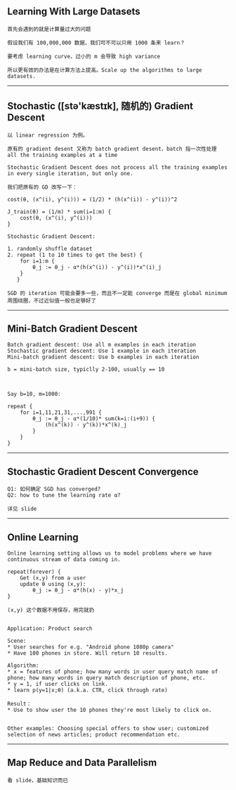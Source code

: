 ## Learning With Large Datasets

	首先会遇到的就是计算量过大的问题
	
	假设我们有 100,000,000 数据，我们可不可以只用 1000 条来 learn？
	
	要考虑 learning curve，过小的 m 会导致 high variance
	
	所以更有效的办法是在计算方法上提高。Scale up the algorithms to large datasets.
	
-----

## Stochastic ([stə'kæstɪk], 随机的) Gradient Descent
	
	以 linear regression 为例。
	
	原有的 gradient desent 又称为 batch gradient desent，batch 指一次性处理 all the training examples at a time
	
	Stochastic Gradient Descent does not process all the training examples in every single iteration, but only one.
	
	我们把原有的 GD 改写一下：
	
	cost(θ, (x^(i), y^(i))) = (1/2) * (h(x^(i)) - y^(i))^2
	
	J_train(θ) = (1/m) * sum(i=1:m) {
		cost(θ, (x^(i), y^(i)))
	}
	
	Stochastic Gradient Descent:
	
	1. randomly shuffle dataset
	2. repeat (1 to 10 times to get the best) {
		for i=1:m {
			θ_j := θ_j - α*(h(x^(i)) - y^(i))*x^(i)_j
		}
	   }
	
	SGD 的 iteration 可能会要多一些，而且不一定能 converge 而是在 global minimum 周围绕圈，不过近似值一般也足够好了
	
-----

## Mini-Batch Gradient Descent
	
	Batch gradient descent: Use all m examples in each iteration 
	Stochastic gradient descent: Use 1 example in each iteration 
	Mini-batch gradient descent: Use b examples in each iteration 
	
	b = mini-batch size, typiclly 2-100, usually == 10
	
	
	
	Say b=10, m=1000:
	
	repeat {
		for i=1,11,21,31,...,991 {
			θ_j := θ_j - α*(1/10)* sum(k=i:(i+9)) {
				(h(x^(k)) - y^(k))*x^(k)_j
			}
		}
	}
	
-----

## Stochastic Gradient Descent Convergence

	Q1: 如何确定 SGD has converged?
	Q2: how to tune the learning rate α?
	
	详见 slide
	
-----

## Online Learning

	Online learning setting allows us to model problems where we have continuous stream of data coming in.
	
	repeat(forever) {
		Get (x,y) from a user
		update θ using (x,y):
			θ_j := θ_j - α*(h(x) - y)*x_j
	}
	
	(x,y) 这个数据不用保存，用完就扔
	
	
	Application: Product search
	
	Scene:
	* User searches for e.g. "Android phone 1080p camera"
	* Have 100 phones in store. Will return 10 results. 
	
	Algorithm:
	* x = features of phone; how many words in user query match name of phone; how many words in query match description of phone, etc. 
	* y = 1, if user clicks on link.
	* learn p(y=1|x;θ) (a.k.a. CTR, click through rate)	
		
	Result：	
	* Use to show user the 10 phones they're most likely to click on. 
		
		
	Other examples: Choosing special offers to show user; customized selection of news articles; product recommendation etc.
	
-----

## Map Reduce and Data Parallelism

	看 slide，基础知识而已
	
	
	
	
	
	
	
	
	
	
	
	
	
	
	
	
	
	
